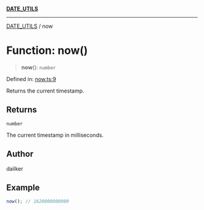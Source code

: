 [**DATE_UTILS**](../README.md)

***

[DATE_UTILS](../README.md) / now

# Function: now()

> **now**(): `number`

Defined in: [now.ts:9](https://github.com/dailker/everyutil/blob/0868190298b8cf2d6514015ce5723c81497e5681/src/date/now.ts#L9)

Returns the current timestamp.

## Returns

`number`

The current timestamp in milliseconds.

## Author

dailker

## Example

```ts
now(); // 1620000000000
```

